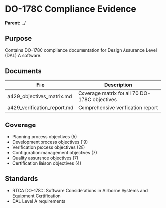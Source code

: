 # DO-178C Compliance Evidence

**Parent:** [../](../)

## Purpose

Contains DO-178C compliance documentation for Design Assurance Level (DAL) A software.

## Documents

| File | Description |
|------|-------------|
| a429_objectives_matrix.md | Coverage matrix for all 70 DO-178C objectives |
| a429_verification_report.md | Comprehensive verification report |

## Coverage

- Planning process objectives (5)
- Development process objectives (19)
- Verification process objectives (28)
- Configuration management objectives (7)
- Quality assurance objectives (7)
- Certification liaison objectives (4)

## Standards

- RTCA DO-178C: Software Considerations in Airborne Systems and Equipment Certification
- DAL Level A requirements
